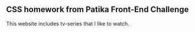## CSS homework from Patika Front-End Challenge

This website includes tv-series that I like to watch.
